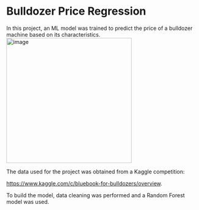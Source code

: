 # Bulldozer Price Regression

In this project, an ML model was trained to predict the price of a bulldozer machine based on its characteristics.
<img width="328" alt="image" src="https://github.com/marcotorresx/bulldozer-price-regression/assets/90577455/e62ee767-bc91-46ae-a72e-17c80232c6af">

The data used for the project was obtained from a Kaggle competition:

https://www.kaggle.com/c/bluebook-for-bulldozers/overview.

To build the model, data cleaning was performed and a Random Forest model was used.

